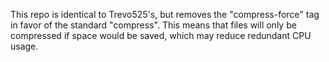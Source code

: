 This repo is identical to Trevo525's, but removes the "compress-force" tag in favor of the standard "compress". This means that files will only be compressed if space would be saved, which may reduce redundant CPU usage.
